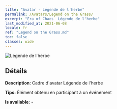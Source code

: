 ```yaml
---
title: "Avatar - Légende de l'herbe"
permalink: /Avatars/Legend on the Grass/
excerpt: "Era of Chaos  Légende de l'herbe"
last_modified_at: 2021-06-08
locale: fr
ref: "Legend on the Grass.md"
toc: false
classes: wide
---
```

 ![Légende de l'herbe](/images/a/avatarFrame_64.png)

## Détails

 **Description:**  Cadre d'avatar Légende de l'herbe 

 **Tips:** Élément obtenu en participant à un événement 

 **Is available:**  - 

